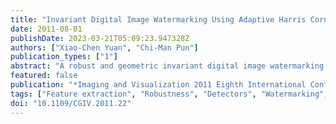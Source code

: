 ```yaml
---
title: "Invariant Digital Image Watermarking Using Adaptive Harris Corner Detector"
date: 2011-08-01
publishDate: 2023-03-21T05:09:23.947328Z
authors: ["Xiao-Chen Yuan", "Chi-Man Pun"]
publication_types: ["1"]
abstract: "A robust and geometric invariant digital image watermarking scheme based on feature extraction and histogram distribution is proposed in this paper. The feature extraction method called Harris Corner Detector is adopted and revised by adjusting the response threshold value and ranking the response R value to extract feature points and thus define the regions for watermark data bits embedding and extraction. Each embedding region is a square matrix centering at the selected feature points. For watermark embedding, some pixels are moved to form a specific pattern in the intensity-level histogram distribution in each embedding region, indicating the watermark. For watermark extraction, the Adaptive Harris Corner Detector is adopted to restore the image to its original un-rotated position. According to the intensity-level histogram distribution in each embedded region, the watermark is extracted. Experimental results show that the proposed scheme is very robust against rotation, scaling, JPEG compression, median filtering, low-pass Gaussian filtering and also noise pollution."
featured: false
publication: "*Imaging and Visualization 2011 Eighth International Conference Computer Graphics*"
tags: ["Feature extraction", "Robustness", "Detectors", "Watermarking", "Filtering", "Geometric Invariant", "Feature Extraction", "Harris Corner Detector", "Histogram Distribution", "Histograms", "Signal processing"]
doi: "10.1109/CGIV.2011.22"
---
```


